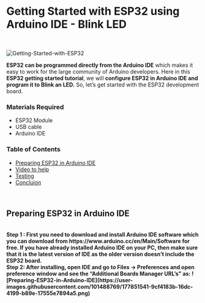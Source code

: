 # Getting Started with ESP32 using Arduino IDE - Blink LED
<br>

![Getting-Started-with-ESP32](https://user-images.githubusercontent.com/101488769/177843270-5a49b027-cc02-4f93-9d6b-e9cbb667edcb.png)
<br>

<b> ESP32 can be programmed directly from the Arduino IDE</b> which makes it easy to work for the large community of Arduino developers. Here in this <b> ESP32 getting started tutorial</b>, we will <b> configure ESP32 in Arduino IDE and program it to Blink an LED.</b> So, let’s get started with the ESP32 development board.

 

### Materials Required
* ESP32 Module
* USB cable
* Arduino IDE

### Table of Contents
* [Preparing ESP32 in Arduino IDE](#Preparing_ESP32_in_Arduino_IDE)
* [Video to help](#video_to_help)
* [Testing](#testing)
* [Concluion](#concluion)
<br>


## Preparing ESP32 in Arduino IDE
<br>
<b> Step 1<b/> : First you need to download and install <b> Arduino IDE <b/> software which you can download from https://www.arduino.cc/en/Main/Software for free. If you have already installed Arduino IDE on your PC, then make sure that it is the latest version of IDE as the older version doesn’t include the ESP32 board.

<br>
<b> Step 2</b>: After installing, open IDE and go to <b> Files -> Preferences </b> and open preference window and see the <b> “Additional Boards Manager URL’s” </b> as:
![Preparing-ESP32-in-Arduino-IDE](https://user-images.githubusercontent.com/101488769/177851541-9cf4183b-16dc-4199-b89e-17555e7894a5.png)


